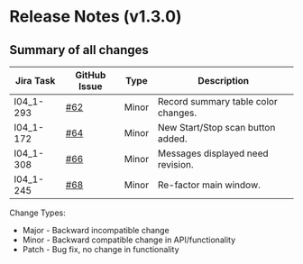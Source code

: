 Release Notes (v1.3.0)
===========================

Summary of all changes
----------------------
| Jira Task | GitHub Issue | Type | Description |
|-----------|--------------|------|-------------|
| I04_1-293 | [#62](https://github.com/DiamondLightSource/PuckBarcodeReader/issues/62) | Minor | Record summary table color changes. |
| I04_1-172 | [#64](https://github.com/DiamondLightSource/PuckBarcodeReader/issues/64) | Minor | New Start/Stop scan button added. |
| I04_1-308 | [#66](https://github.com/DiamondLightSource/PuckBarcodeReader/issues/66) | Minor | Messages displayed need revision. |
| I04_1-245 | [#68](https://github.com/DiamondLightSource/PuckBarcodeReader/issues/68) | Minor | Re-factor main window. |


Change Types:
* Major - Backward incompatible change
* Minor - Backward compatible change in API/functionality
* Patch - Bug fix, no change in functionality

